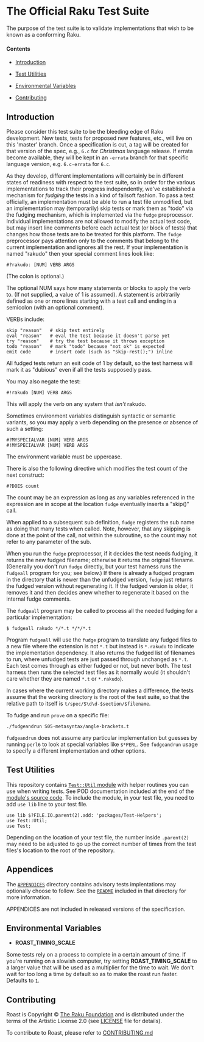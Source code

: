 # The Official Raku Test Suite

The purpose of the test suite is to validate implementations that wish to be known
as a conforming Raku.

#### Contents

-  [Introduction](#introduction)

-  [Test Utilities](#test-utilities)

-  [Environmental Variables](#environmental-variables)

-  [Contributing](CONTRIBUTING.md)

## Introduction

Please consider this test suite to be the bleeding edge of Raku
development.  New tests, tests for proposed new features, etc.,
will live on this 'master' branch.  Once a specification is cut, a tag
will be created for that version of the spec, e.g., `6.c` for *Christmas*
language release.  If errata become available, they will be kept in an `-errata`
branch for that specific language version, e.g. `6.c-errata` for `6.c`.

As they develop, different implementations will certainly be in
different states of readiness with respect to the test suite, so
in order for the various implementations to track their progress
independently, we've established a mechanism for _fudging_ the
tests in a kind of failsoft fashion.  To pass a test officially,
an implementation must be able to run a test file unmodified, but an
implementation may (temporarily) skip tests or mark them as "todo" via
the fudging mechanism, which is implemented via the `fudge` preprocessor.
Individual implementations are not allowed to modify the actual test
code, but may insert line comments before each actual test (or block
of tests) that changes how those tests are to be treated for this
platform.  The `fudge` preprocessor pays attention only to the comments
that belong to the current implementation and ignores all the rest.  If your
implementation is named "rakudo" then your special comment lines look like:

    #?rakudo: [NUM] VERB ARGS

(The colon is optional.)

The optional NUM says how many statements or blocks to apply the
verb to.  (If not supplied, a value of 1 is assumed).  A statement
is arbitrarily defined as one or more lines starting with a test call
and ending in a semicolon (with an optional comment).

VERBs include:

    skip "reason"	# skip test entirely
    eval "reason"	# eval the test because it doesn't parse yet
    try "reason"	# try the test because it throws exception
    todo "reason"	# mark "todo" because "not ok" is expected
    emit code		# insert code (such as "skip-rest();") inline

All fudged tests return an exit code of 1 by default, so the test harness
will mark it as "dubious" even if all the tests supposedly pass.

You may also negate the test:

    #!rakudo [NUM] VERB ARGS

This will apply the verb on any system that *isn't* rakudo.

Sometimes environment variables distinguish syntactic or semantic
variants, so you may apply a verb depending on the presence or absence
of such a setting:

    #?MYSPECIALVAR [NUM] VERB ARGS
    #!MYSPECIALVAR [NUM] VERB ARGS

The environment variable must be uppercase.

There is also the following directive which modifies the test count of
the next construct:

    #?DOES count

The count may be an expression as long as any variables referenced in
the expression are in scope at the location `fudge` eventually inserts a
"skip()" call.

When applied to a subsequent sub definition, `fudge` registers the sub name as
doing that many tests when called.  Note, however, that any skipping
is done at the point of the call, not within the subroutine, so the count
may not refer to any parameter of the sub.

When you run the `fudge` preprocessor, if it decides the test needs
fudging, it returns the new fudged filename; otherwise it returns
the original filename.  (Generally you don't run `fudge` directly,
but your test harness runs the `fudgeall` program for you; see below.)
If there is already a fudged program in the directory that is newer
than the unfudged version, `fudge` just returns the fudged version
without regenerating it.  If the fudged version is older, it removes
it and then decides anew whether to regenerate it based on the internal
fudge comments.

The `fudgeall` program may be called to process all the needed fudging
for a particular implementation:

```
$ fudgeall rakudo */*.t */*/*.t
```

Program `fudgeall` will use the `fudge` program to translate any fudged files to a new
file where the extension is not `*.t` but instead is `*.rakudo` to indicate
the implementation dependency.  It also returns the fudged list of filenames
to run, where unfudged tests are just passed through unchanged as `*.t`.
Each test comes through as either fudged or not, but never both.
The test harness then runs the selected test files as it normally
would (it shouldn't care whether they are named `*.t` or `*.rakudo`).

In cases where the current working directory makes a difference, the tests
assume that the working directory is the root of the test suite, so that the
relative path to itself is `t/spec/S\d\d-$section/$filename`.

To fudge and run `prove` on a specific file:

    ./fudgeandrun S05-metasyntax/angle-brackets.t

`fudgeandrun` does not assume any particular implementation but guesses by running
`perl6` to look at special variables like `$*PERL`.  See `fudgeandrun` usage to
specify a different implementation and other options.

## Test Utilities

This repository contains
[`Test::Util` module](packages/Test-Helpers/lib/Test/Util.rakumod) with helper routines
you can use when writing tests.  See POD documentation included at the end of
the [module's source code](packages/Test-Helpers/lib/Test/Util.rakumod).  To include
the module, in your test file, you need to add `use lib` line to your test file.

    use lib $?FILE.IO.parent(2).add: 'packages/Test-Helpers';
    use Test::Util;
    use Test;

Depending on the location of your test file, the number inside `.parent(2)`
may need to be adjusted to go up the correct number of times from the test
files's location to the root of the repository.

## Appendices

The [`APPENDICES`](APPENDICES/) directory contains advisory tests implentations
may optionally choose to follow.  See the [`README`](APPENDICES/README.md)
included in that directory for more information.

APPENDICES are not included in released versions of the specification.

## Environmental Variables

- **ROAST_TIMING_SCALE**

Some tests rely on a process to complete in a certain amount of time.  If you're
running on a slowish computer, try setting **ROAST_TIMING_SCALE** to a larger
value that will be used as a multiplier for the time to wait.  We don't wait for
too long a time by default so as to make the roast run faster.  Defaults to `1`.

## Contributing

Roast is Copyright © [The Raku Foundation](https://raku.foundation) and is
distributed under the terms of the Artistic License 2.0 (see [LICENSE](LICENSE)
file for details).

To contribute to Roast, please refer to [CONTRIBUTING.md](CONTRIBUTING.md)
